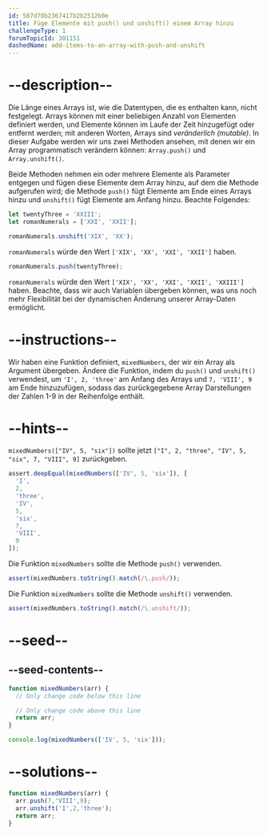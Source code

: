 ```yaml
---
id: 587d78b2367417b2b2512b0e
title: Füge Elemente mit push() und unshift() einem Array hinzu
challengeType: 1
forumTopicId: 301151
dashedName: add-items-to-an-array-with-push-and-unshift
---
```


# --description--

Die Länge eines Arrays ist, wie die Datentypen, die es enthalten kann, nicht festgelegt. Arrays können mit einer beliebigen Anzahl von Elementen definiert werden, und Elemente können im Laufe der Zeit hinzugefügt oder entfernt werden; mit anderen Worten, Arrays sind <dfn>veränderlich (mutable)</dfn>. In dieser Aufgabe werden wir uns zwei Methoden ansehen, mit denen wir ein Array programmatisch verändern können: `Array.push()` und `Array.unshift()`.

Beide Methoden nehmen ein oder mehrere Elemente als Parameter entgegen und fügen diese Elemente dem Array hinzu, auf dem die Methode aufgerufen wird; die Methode `push()` fügt Elemente am Ende eines Arrays hinzu und `unshift()` fügt Elemente am Anfang hinzu. Beachte Folgendes:

```js
let twentyThree = 'XXIII';
let romanNumerals = ['XXI', 'XXII'];

romanNumerals.unshift('XIX', 'XX');
```

`romanNumerals` würde den Wert `['XIX', 'XX', 'XXI', 'XXII']` haben.

```js
romanNumerals.push(twentyThree);
```

`romanNumerals` würde den Wert `['XIX', 'XX', 'XXI', 'XXII', 'XXIII']` haben. Beachte, dass wir auch Variablen übergeben können, was uns noch mehr Flexibilität bei der dynamischen Änderung unserer Array-Daten ermöglicht.

# --instructions--

Wir haben eine Funktion definiert, `mixedNumbers`, der wir ein Array als Argument übergeben. Ändere die Funktion, indem du `push()` und `unshift()` verwendest, um `'I', 2, 'three'` am Anfang des Arrays und `7, 'VIII', 9` am Ende hinzuzufügen, sodass das zurückgegebene Array Darstellungen der Zahlen 1-9 in der Reihenfolge enthält.

# --hints--

`mixedNumbers(["IV", 5, "six"])` sollte jetzt `["I", 2, "three", "IV", 5, "six", 7, "VIII", 9]` zurückgeben.

```js
assert.deepEqual(mixedNumbers(['IV', 5, 'six']), [
  'I',
  2,
  'three',
  'IV',
  5,
  'six',
  7,
  'VIII',
  9
]);
```

Die Funktion `mixedNumbers` sollte die Methode `push()` verwenden.

```js
assert(mixedNumbers.toString().match(/\.push/));
```

Die Funktion `mixedNumbers` sollte die Methode `unshift()` verwenden.

```js
assert(mixedNumbers.toString().match(/\.unshift/));
```

# --seed--

## --seed-contents--

```js
function mixedNumbers(arr) {
  // Only change code below this line

  // Only change code above this line
  return arr;
}

console.log(mixedNumbers(['IV', 5, 'six']));
```

# --solutions--

```js
function mixedNumbers(arr) {
  arr.push(7,'VIII',9);
  arr.unshift('I',2,'three');
  return arr;
}
```
